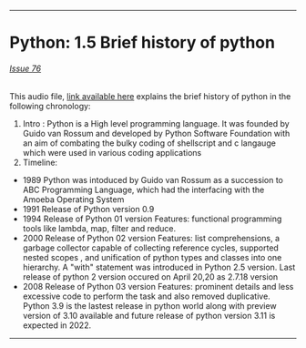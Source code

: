 <hr>

# Python: 1.5 Brief history of python 
###### [Issue 76](https://github.com/girlscript/winter-of-contributing/issues/76)

This audio file, 
[link available here](https://drive.google.com/file/d/1vHg9SSyFLjKPnjfSuvA6Tg8710cblrf8/view?usp=sharing) explains the brief history of python in the following chronology:

1. Intro : Python is a High level programming language. It was founded by Guido van Rossum and developed by Python Software Foundation with an aim of combating the bulky coding of shellscript and c langauge which were used in various coding applications
3. Timeline:
  - 1989 Python was intoduced by Guido van Rossum as a succession to ABC Programming Language, which had the interfacing with the Amoeba Operating System
  - 1991 Release of Python version 0.9
  - 1994 Release of Python 01 version
        Features: functional programming tools like lambda, map, filter and reduce. 
  - 2000 Release of Python 02 version 
        Features: list comprehensions, a garbage collector capable of collecting reference cycles, supported nested scopes , and  unification of python types           and classes into one hierarchy. A "with" statement was introduced in Python 2.5 version. Last release of python 2 version occured on April 20,20 as             2.7.18 version
  - 2008 Release of Python 03 version
        Features: prominent details and less excessive code to perform the task and also removed duplicative.
        Python 3.9 is the lastest release in python world along with preview version of 3.10 available and            future release of python version 3.11 is           expected in 2022.

<hr>

